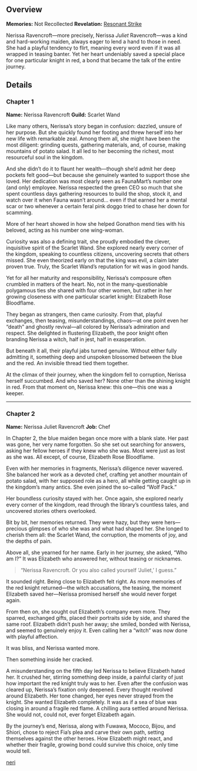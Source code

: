 <!-- title: Nerissa Ravencroft -->
<!-- quote: Oh where, oh where is my brave knight?-->
<!-- chapters: -1 -->
<!-- images: (Nerissa's Chapter 1 Profile), (Nerissa in the "Start Again" MV), (Nerissa acivating her Revelation), (Nerissa's Chapter 2 Profile), (Nerissa turning against Fia in Chapter 2's Ending) -->
<!-- model: false -->

## Overview

**Memories:** Not Recollected
**Revelation:** [Resonant Strike](#entry:resonant-strike-entry)

Nerissa Ravencroft—more precisely, Nerissa _Juliet_ Ravencroft—was a kind and hard-working maiden, always eager to lend a hand to those in need. She had a playful tendency to flirt, meaning every word even if it was all wrapped in teasing banter. Yet her heart undeniably saved a special place for one particular knight in red, a bond that became the talk of the entire journey.

## Details

### Chapter 1

**Name:** Nerissa Ravencroft
**Guild:** Scarlet Wand

Like many others, Nerissa’s story began in confusion: dazzled, unsure of her purpose. But she quickly found her footing and threw herself into her new life with remarkable zeal. Among them all, she might have been the most diligent: grinding quests, gathering materials, and, of course, making mountains of potato salad. It all led to her becoming the richest, most resourceful soul in the kingdom.

And she didn’t do it to flaunt her wealth—though she’d admit her deep pockets felt good—but because she genuinely wanted to support those she loved. Her dedication was most clearly seen as FaunaMart’s number one (and only) employee. Nerissa respected the green CEO so much that she spent countless days gathering resources to build the shop, stock it, and watch over it when Fauna wasn’t around… even if that earned her a mental scar or two whenever a certain feral pink doggo tried to chase her down for scamming.

More of her heart showed in how she helped Gonathon mend ties with his beloved, acting as his number one wing-woman.

Curiosity was also a defining trait, she proudly embodied the clever, inquisitive spirit of the Scarlet Wand. She explored nearly every corner of the kingdom, speaking to countless citizens, uncovering secrets that others missed. She even theorized early on that the king was evil, a claim later proven true. Truly, the Scarlet Wand’s reputation for wit was in good hands.

Yet for all her maturity and responsibility, Nerissa’s composure often crumbled in matters of the heart. No, not in the many-questionable polygamous ties she shared with four other women, but rather in her growing closeness with one particular scarlet knight: Elizabeth Rose Bloodflame.

They began as strangers, then came curiosity. From that, playful exchanges, then teasing, misunderstandings, chaos—at one point even her “death” and ghostly revival—all colored by Nerissa’s admiration and respect. She delighted in flustering Elizabeth, the poor knight often branding Nerissa a witch, half in jest, half in exasperation.

But beneath it all, their playful jabs turned genuine. Without either fully admitting it, something deep and unspoken blossomed between the blue and the red. An invisible thread tied them together.

At the climax of their journey, when the kingdom fell to corruption, Nerissa herself succumbed. And who saved her? None other than the shining knight in red. From that moment on, Nerissa knew: this one—this one was a keeper.

---

### Chapter 2

**Name:** Nerissa Juliet Ravencroft
**Job:** Chef

In Chapter 2, the blue maiden began once more with a blank slate. Her past was gone, her very name forgotten. So she set out searching for answers, asking her fellow heroes if they knew who she was. Most were just as lost as she was. All except, of course, Elizabeth Rose Bloodflame.

Even with her memories in fragments, Nerissa’s diligence never wavered. She balanced her work as a devoted chef, crafting yet another mountain of potato salad, with her supposed role as a hero, all while getting caught up in the kingdom’s many antics. She even joined the so-called “Wolf Pack.”

Her boundless curiosity stayed with her. Once again, she explored nearly every corner of the kingdom, read through the library’s countless tales, and uncovered stories others overlooked.

Bit by bit, her memories returned. They were hazy, but they were hers—precious glimpses of who she was and what had shaped her. She longed to cherish them all: the Scarlet Wand, the corruption, the moments of joy, and the depths of pain.

Above all, she yearned for her name. Early in her journey, she asked, “Who am I?”
It was Elizabeth who answered her, without teasing or nicknames.

> “Nerissa Ravencroft. Or you also called yourself ‘Juliet,’ I guess.”

It sounded right. Being close to Elizabeth felt right. As more memories of the red knight returned—the witch accusations, the teasing, the moment Elizabeth saved her—Nerissa promised herself she would never forget again.

From then on, she sought out Elizabeth’s company even more. They sparred, exchanged gifts, placed their portraits side by side, and shared the same roof. Elizabeth didn’t push her away; she smiled, bonded with Nerissa, and seemed to genuinely enjoy it. Even calling her a “witch” was now done with playful affection.

It was bliss, and Nerissa wanted more.

Then something inside her cracked.

A misunderstanding on the fifth day led Nerissa to believe Elizabeth hated her. It crushed her, stirring something deep inside, a painful clarity of just how important the red knight truly was to her. Even after the confusion was cleared up, Nerissa’s fixation only deepened. Every thought revolved around Elizabeth. Her tone changed, her eyes never strayed from the knight. She wanted Elizabeth completely. It was as if a sea of blue was closing in around a fragile red flame. A chilling aura settled around Nerissa. She would not, could not, ever forget Elizabeth again.

By the journey’s end, Nerissa, along with Fuwawa, Mococo, Bijou, and Shiori, chose to reject Fia’s plea and carve their own path, setting themselves against the other heroes. How Elizabeth might react, and whether their fragile, growing bond could survive this choice, only time would tell.

[neri](#easter:easter-nerissa)
